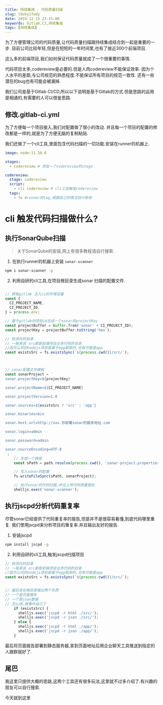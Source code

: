 ```yaml
---
title: 持续集成 - 代码质量扫描
slug: t0uky1fwdy
date: 2019-12-15 23:15:00
keywords: Gitlab,CI,持续集成
tags: [持续集成]
---
```


为了方便管理公司的代码质量,让代码质量扫描跟持续集成结合到一起是重要的一步.
目前公司比较年轻,但是在短短的一年时间里,也有了接近300个前端项目.

这么多的前端项目,我们如何保证代码质量就成了一个很重要的事情.

代码项目太多,codereview是必要的.但是人肉codereview不能保证效率.
因为个人水平的差距,与公司规范的熟悉程度.不能保证所有项目的规范一致性.
还有一些潜在的bug也有可能会被漏掉.

我们公司是基于Gitlab CI/CD,所以以下说明是基于Gitlab的方式.但是思路的运用是相通的,有需要的人可以借鉴思路.



## 修改.gitlab-ci.yml
为了方便每一个项目接入,我们对配置做了很小的改动.
并且每一个项目的配置的修改都是一样的,就是为了方便无脑的复制粘贴.

我们还做了一个cli工具,里面包含代码扫描的一切功能.安装在runner的机器上.

```yml
image: node:11.10.0

stages:
  - codereview # 添加一个codereview的stage

codereview:
  stage: codereview
  script:
    - cli codereview # cli工具触发codereview
  tags:
    - fe #runner的tag,根据自己的情况自行修改
```


# cli 触发代码扫描做什么?

## 执行SonarQube扫描

> 关于SonarQube的安装,网上有很多教程请自行搜索.

1. 在执行runner的机器上安装 `sonar-scanner`

```bash
npm i sonar-scanner -g
```

2. 利用自研的cli工具,在项目根目录生成sonar 扫描的配置文件.

```js

// 获取gitlab 注入ci的环境变量
const {
  CI_PROJECT_NAME,
  CI_PROJECT_ID,
} = process.env;

// 基于gitlab的项目id生成一个sonar的projectKey
const projectBuffer = Buffer.from('sonar' + CI_PROJECT_ID);
const projectKey = projectBuffer.toString('hex');

// 检测代码目录
// 一般来说 src都是前端项目业务代码的目录
//因为公司的nodejs项目是基于egg框架的,也有可能是app
const existsSrc = fs.existsSync(`${process.cwd()}/src/`);



// sonar配置文件模板
const sonarProject = `
sonar.projectKey=${projectKey} 

sonar.projectName=${CI_PROJECT_NAME}

sonar.projectVersion=1.0

sonar.sources=${existsSrc ? 'src' : 'app'}

sonar.binaries=bin

sonar.host.url=http://xxx.你部署sonar的服务地址.com 

sonar.login=admin

sonar.password=admin

sonar.sourceEncoding=UTF-8
`;
    // 生成一个路径
    const sPath = path.resolve(process.cwd(), 'sonar-project.properties');

    // 写入sonar的配置
    fs.writeFileSync(sPath, sonarProject);

    // 执行sonar的代码扫描,并且上传代码质量报告
    shelljs.exec('sonar-scanner');
```


## 执行jscpd分析代码重复率
尽管sonar已经提供了代码重复率的报告,但是并不是很容易看懂,到底代码哪里重复.
我们使用jscpd来分析项目的重复率.并且输出友好的报告.


1. 安装jscpd

```bash
npm install jscpd -g
```


2. 利用自研的cli工具,触发jscpd扫描项目

```js
// 检测代码目录
// 一般来说 src都是前端项目业务代码的目录
//因为公司的nodejs项目是基于egg框架的,也有可能是app
const existsSrc = fs.existsSync(`${process.cwd()}/src/`);


// 最后会在根目录输出两个东西
// 一个是页面报告
// 一个是json数据
// 怎么用,就看你自己了
    if (existsSrc) {
      shelljs.exec('jscpd -r html ./src/');
      shelljs.exec('jscpd -r json ./src/');
    } else {
      shelljs.exec('jscpd -r html ./app/');
      shelljs.exec('jscpd -r json ./app/');
    }
```
最后将页面报告部署到静态服务器,拿到页面地址后用企业聊天工具推送到指定的人跟群就好了.


## 尾巴

我这里只提供大概的思路,这两个工具还有很多玩法,这里就不过多介绍了.有兴趣的朋友可以自行搜索.

今天就到这里

